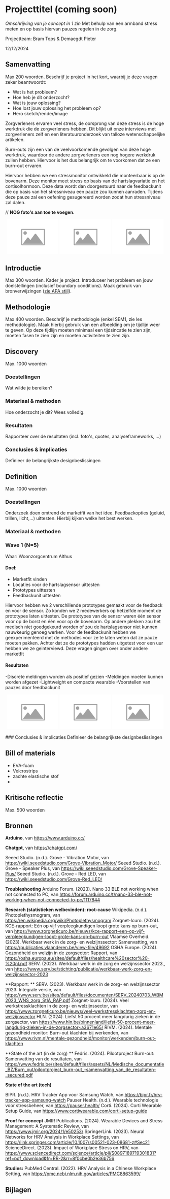 # Projecttitel (coming soon)
*Omschrijving van je concept in 1 zin* 
Met behulp van een armband stress meten en op basis hiervan pauzes regelen in de zorg.


Projectteam: Bram Tops & Demaegdt Pieter

12/12/2024

## Samenvatting
Max 200 woorden. Beschrijf je project in het kort, waarbij je deze vragen zeker beantwoordt:

- Wat is het probleem?
- Hoe heb je dit onderzocht?
- Wat is jouw oplossing?
- Hoe lost jouw oplossing het probleem op?
- Hero sketch/render/image


Zorgverleners ervaren veel stress, de oorsprong van deze stress is de hoge werkdruk die de zorgverleners hebben. Dit blijkt uit onze interviews met zorgverleners zelf en een literatuuronderzoek van talloze wetenschappelijke artikelen.

Burn-outs zijn een van de veelvoorkomende gevolgen van deze hoge werkdruk, waardoor de andere zorgverleners een nog hogere werkdruk zullen hebben. Hiervoor is het dus belangrijk om te voorkomen dat ze een burn-out ervaren. 

Hiervoor hebben we een stressmonitor ontwikkeld die monteerbaar is op de bovenarm. Deze monitor meet stress op basis van de hartslagvariatie en het cortisolhormoon. Deze data wordt dan doorgestuurd naar de feedbackunit die op basis van het stressniveau een pauze zou kunnen aanraden. Tijdens deze pauze zal een oefening gesugereerd worden zodat hun stressniveau zal dalen.



// **NOG foto's aan toe te voegen.**
<p align="center">
  <img src="Map foto's/Placeholder-_-Begrippenlijst - kopie (2).svg" width="32%">
  <img src="Map foto's/Placeholder-_-Begrippenlijst - kopie (2).svg" width="32%">
  <img src="Map foto's/Placeholder-_-Begrippenlijst - kopie.svg" width="32%">
</p>

## Introductie
Max 300 woorden.
Kader je project. Introduceer het probleem en jouw doelstellingen (inclusief boundary conditions).
Maak gebruik van bronverwijzingen ([zie APA stijl](https://www.scribbr.nl/category/apa-stijl/)).

## Methodologie
Max 400 woorden. Beschrijf je methodologie (enkel SEM1, zie les methodologie). Maak hierbij gebruik van een afbeelding om je tijdlijn weer te geven. Op deze tijdlijn moeten minimaal een tijdsincatie te zien zijn, moeten fasen te zien zijn en moeten activiteiten te zien zijn.

## Discovery
Max. 1000 woorden
### Doestellingen
Wat wilde je bereiken?
### Materiaal & methoden
Hoe onderzocht je dit? Wees volledig.
### Resultaten
Rapporteer over de resultaten (incl. foto's, quotes, analyseframeworks, ...)
### Conclusies & implicaties
Definieer de belangrijkste designbeslissingen

## Definition
Max. 1000 woorden
### Doestellingen
Onderzoek doen omtrend de marketfit van het idee.
Feedbackopties (geluid, trillen, licht,...) uittesten. Hierbij kijken welke het best werken.
### Materiaal & methoden
### **Wave 1 (N=5)**	                                                                                                         									
Waar: Woonzorgcentrum Althus                                                                          													
#### Doel:															
- Marketfit vinden
- Locaties voor de hartslagsensor uittesten
- Prototypes uittesten
- Feedbackunit uittesten

Hiervoor hebben we 2 verschillende prototypes gemaakt voor de feedback en voor de sensor. Zo konden we 2 medewerkers op hetzelfde moment de prototypes laten uittesten. De prototypes van de sensor waren één sensor voor op de borst en één voor op de bovenarm. Op andere plekken zou het medisch niet goedgekeurd worden of zou de hartslagsensor niet kunnen nauwkeurig genoeg werken.
Voor de feedbackunit hebben we geexperimenteerd met de methodes voor ze te laten weten dat ze pauze moeten pakken. Achter dat ze de prototypes hadden uitgetest voor een uur hebben we ze geinterviewd. Deze vragen gingen over onder andere marketfit
#### Resultaten
-Discrete meldingen worden als positief gezien
-Meldingen moeten kunnen worden afgezet
-Lightweight en compacte wearable
-Voorstellen van pauzes door feedbackunit
<p align="center">
  <img src="Map foto's/Placeholder-_-Begrippenlijst - kopie (2).svg" width="32%">
  <img src="Map foto's/Placeholder-_-Begrippenlijst - kopie (2).svg" width="32%">
  <img src="Map foto's/Placeholder-_-Begrippenlijst - kopie.svg" width="32%">
</p>
### Conclusies & implicaties
Definieer de belangrijkste designbeslissingen

## Bill of materials
- EVA-foam
- Velcrostrips
- zachte elastische stof
- 

## Kritische reflectie
Max. 500 woorden

## Bronnen
**Arduino**, van https://www.arduino.cc/

**Chatgpt**, van https://chatgpt.com/

Seeed Studio. (n.d.). Grove - Vibration Motor, van https://wiki.seeedstudio.com/Grove-Vibration_Motor/
Seeed Studio. (n.d.). Grove - Speaker Plus, van https://wiki.seeedstudio.com/Grove-Speaker-Plus/
Seeed Studio. (n.d.). Grove - Red LED, van https://wiki.seeedstudio.com/Grove-Red_LED/

**Troubleshooting**
Arduino Forum. (2023). Nano 33 BLE not working when not connected to PC, van https://forum.arduino.cc/t/nano-33-ble-not-working-when-not-connected-to-pc/1117844																	

**Research (statistieken welbevinden): root-cause**
Wikipedia. (n.d.). Photoplethysmogram, van https://en.wikipedia.org/wiki/Photoplethysmogram
Zorgnet-Icuro. (2024). KCE-rapport: Eén op vijf verpleegkundigen loopt grote kans op burn-out, van https://www.zorgneticuro.be/nieuws/kce-rapport-een-op-vijf-verpleegkundigen-loopt-grote-kans-op-burn-out
Vlaamse Overheid. (2023). Werkbaar werk in de zorg- en welzijnssector: Samenvatting, van https://publicaties.vlaanderen.be/view-file/49692
OSHA Europe. (2024). Gezondheid en welzijn in de zorgsector: Rapport, van https://osha.europa.eu/sites/default/files/healthcare%20sector%20-%20nl.pdf
SERV. (2023). Werkbaar werk in de zorg en welzijnssector 2023,, van https://www.serv.be/stichting/publicatie/werkbaar-werk-zorg-en-welzijnssector-2023
	
**Rapport: **
SERV. (2023). Werkbaar werk in de zorg- en welzijnssector 2023: Integrale versie, van https://www.serv.be/sites/default/files/documenten/SERV_20240703_WBM2023_WNS_zorg_StIA_RAP.pdf
Zorgnet-Icuro. (2024). Veel werkstressklachten in de zorg- en welzijnssector, van https://www.zorgneticuro.be/nieuws/veel-werkstressklachten-zorg-en-welzijnssector
HLN. (2024). Liefst 50 procent meer langdurig zieken in de zorgsector, van https://www.hln.be/binnenland/liefst-50-procent-meer-langdurig-zieken-in-de-zorgsector~a3671e65/
RIVM. (2024). Mentale gezondheid monitor: Burn-out klachten bij werkenden, van https://www.rivm.nl/mentale-gezondheid/monitor/werkenden/burn-out-klachten


**State of the art (in de zorg) **
Fedris. (2024). Pilootproject Burn-out: Samenvatting van de resultaten, van https://www.fedris.be/sites/default/files/assets/NL/Medische_documentatie_BZ/Burn_out/pilootproject_burn-out_-samenvatting_van_de_resultaten-_secured.pdf

**State of the art (tech)**

BIPR. (n.d.). HRV Tracker App voor Samsung Watch, van https://bipr.fr/hrv-tracker-app-samsung-watch
Pauser Health. (n.d.). Wearable technologie voor stressbeheer, van https://pauser.health/
Corti. (2024). Corti Wearable Setup Guide, van https://www.cortiwearable.com/corti-setup-guide

**Proof for concept**
JMIR Publications. (2024). Wearable Devices and Stress Management: A Systematic Review, van https://www.jmir.org/2024/1/e50253/
SpringerLink. (2023). Neural Networks for HRV Analysis in Workplace Settings, van https://link.springer.com/article/10.1007/s00521-023-08681-z#Sec21
ScienceDirect. (2023). Impact of Workplace Stress on HRV, van https://www.sciencedirect.com/science/article/pii/S0897189719301831?ref=pdf_download&fr=RR-2&rr=8f0cbe0b2e36b756

**Studies:**
PubMed Central. (2022). HRV Analysis in a Chinese Workplace Setting, van https://pmc.ncbi.nlm.nih.gov/articles/PMC8863599/

## Bijlagen
